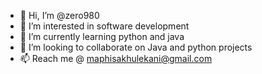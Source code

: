 - 👋 Hi, I’m @zero980
- 👀 I’m interested in software development 
- 🌱 I’m currently learning python and java
- 💞️ I’m looking to collaborate on Java and python projects 
- 📫 Reach me @ maphisakhulekani@gmail.com

<!---
zero980/zero980 is a ✨ special ✨ repository because its `README.md` (this file) appears on your GitHub profile.
You can click the Preview link to take a look at your changes.
--->
